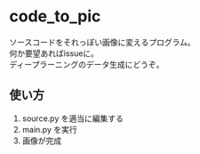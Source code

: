 # code_to_pic
ソースコードをそれっぽい画像に変えるプログラム。  
何か要望あればissueに。  
ディープラーニングのデータ生成にどうぞ。

## 使い方
1. source.py を適当に編集する
2. main.py を実行
3. 画像が完成
